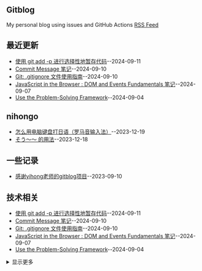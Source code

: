 ## Gitblog
My personal blog using issues and GitHub Actions 
[RSS Feed](https://raw.githubusercontent.com/hadleysu/gitblog/main/feed.xml)

## 最近更新
- [使用 git add -p 进行选择性地暂存代码](https://github.com/hadleysu/gitblog/issues/20)--2024-09-11
- [Commit Message 笔记](https://github.com/hadleysu/gitblog/issues/19)--2024-09-10
- [Git: .gitignore 文件使用指南](https://github.com/hadleysu/gitblog/issues/18)--2024-09-10
- [JavaScript in the Browser : DOM and Events Fundamentals 笔记](https://github.com/hadleysu/gitblog/issues/17)--2024-09-07
- [Use the Problem-Solving Framework](https://github.com/hadleysu/gitblog/issues/16)--2024-09-04
## nihongo
- [怎么用电脑键盘打日语（罗马音输入法）](https://github.com/hadleysu/gitblog/issues/7)--2023-12-19
- [そう～～ 的用法](https://github.com/hadleysu/gitblog/issues/6)--2023-12-18
## 一些记录
- [感谢yihong老师的gitblog项目](https://github.com/hadleysu/gitblog/issues/2)--2023-09-10
## 技术相关
- [使用 git add -p 进行选择性地暂存代码](https://github.com/hadleysu/gitblog/issues/20)--2024-09-11
- [Commit Message 笔记](https://github.com/hadleysu/gitblog/issues/19)--2024-09-10
- [Git: .gitignore 文件使用指南](https://github.com/hadleysu/gitblog/issues/18)--2024-09-10
- [JavaScript in the Browser : DOM and Events Fundamentals 笔记](https://github.com/hadleysu/gitblog/issues/17)--2024-09-07
- [Use the Problem-Solving Framework](https://github.com/hadleysu/gitblog/issues/16)--2024-09-04
<details><summary>显示更多</summary>

- [Google Chrome 调试器使用笔记](https://github.com/hadleysu/gitblog/issues/15)--2024-09-04
- [npm 安装与使用 live-server](https://github.com/hadleysu/gitblog/issues/14)--2024-09-02
- [在 Windows 安装 Node.js](https://github.com/hadleysu/gitblog/issues/13)--2024-09-02
- [Setting up Prettier and Snippets](https://github.com/hadleysu/gitblog/issues/12)--2024-09-01
- [JavaScript Fundamentals](https://github.com/hadleysu/gitblog/issues/11)--2024-09-01
- [HTML和CSS实现Google Image Search样式](https://github.com/hadleysu/gitblog/issues/10)--2024-05-18
- [CSS 基础笔记](https://github.com/hadleysu/gitblog/issues/9)--2024-01-07
- [HTML 基础笔记](https://github.com/hadleysu/gitblog/issues/8)--2024-01-07
- [设计模式](https://github.com/hadleysu/gitblog/issues/5)--2023-10-16
- [python编程从入门到实践笔记](https://github.com/hadleysu/gitblog/issues/4)--2023-09-14
- [Markdown相关](https://github.com/hadleysu/gitblog/issues/3)--2023-09-12
</details>

